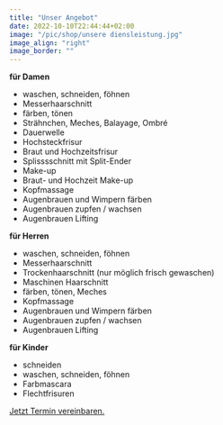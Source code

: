 ```yaml
---
title: "Unser Angebot"
date: 2022-10-10T22:44:44+02:00
image: "/pic/shop/unsere diensleistung.jpg"
image_align: "right"
image_border: ""
---
```

**für Damen**

* waschen, schneiden, föhnen
* Messerhaarschnitt 
* färben, tönen
* Strähnchen, Meches, Balayage, Ombré
* Dauerwelle
* Hochsteckfrisur
* Braut und Hochzeitsfrisur
* Splisssschnitt mit Split-Ender 
* Make-up
* Braut- und Hochzeit Make-up
* Kopfmassage
* Augenbrauen und Wimpern färben
* Augenbrauen zupfen / wachsen
* Augenbrauen Lifting

**für Herren**

* waschen, schneiden, föhnen
* Messerhaarschnitt 
* Trockenhaarschnitt (nur möglich frisch gewaschen)
* Maschinen Haarschnitt
* färben, tönen, Meches
* Kopfmassage
* Augenbrauen und Wimpern färben
* Augenbrauen zupfen / wachsen
* Augenbrauen Lifting



**für Kinder**

* schneiden
* waschen, schneiden, föhnen
* Farbmascara
* Flechtfrisuren

[Jetzt Termin vereinbaren.](https://www.beautybooking.ch/app/booking.html?company=sonjas-haarstyle)
